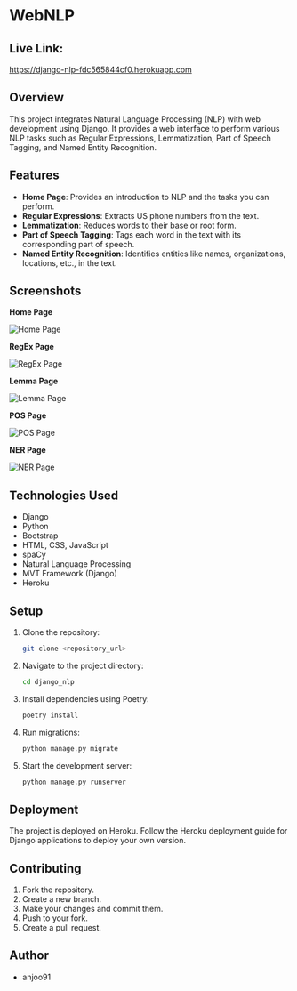 # WebNLP
## Live Link: 
https://django-nlp-fdc565844cf0.herokuapp.com

## Overview

This project integrates Natural Language Processing (NLP) with web development using Django. It provides a web interface to perform various NLP tasks such as Regular Expressions, Lemmatization, Part of Speech Tagging, and Named Entity Recognition.

## Features

- **Home Page**: Provides an introduction to NLP and the tasks you can perform.
- **Regular Expressions**: Extracts US phone numbers from the text.
- **Lemmatization**: Reduces words to their base or root form.
- **Part of Speech Tagging**: Tags each word in the text with its corresponding part of speech.
- **Named Entity Recognition**: Identifies entities like names, organizations, locations, etc., in the text.

## Screenshots

**Home Page**

![Home Page](https://i.ibb.co/HxLV8Dj/home.png)


**RegEx Page**

![RegEx Page](https://i.ibb.co/PgByQSg/regex.png)


**Lemma Page**

![Lemma Page](https://i.ibb.co/pj0W2x9/lemma.png)


**POS Page**

![POS Page](https://i.ibb.co/q9cCmFr/pos.png)


**NER Page**

![NER Page](https://i.ibb.co/3vnKz4x/ner.png)


## Technologies Used

- Django
- Python
- Bootstrap
- HTML, CSS, JavaScript
- spaCy
- Natural Language Processing
- MVT Framework (Django)
- Heroku

## Setup

1. Clone the repository:
   ```bash
   git clone <repository_url>
   ```
2. Navigate to the project directory:
   ```bash
   cd django_nlp
   ```
3. Install dependencies using Poetry:
   ```bash
   poetry install
   ```
4. Run migrations:
   ```bash
   python manage.py migrate
   ```
5. Start the development server:
   ```bash
   python manage.py runserver
   ```

## Deployment

The project is deployed on Heroku. Follow the Heroku deployment guide for Django applications to deploy your own version.

## Contributing

1. Fork the repository.
2. Create a new branch.
3. Make your changes and commit them.
4. Push to your fork.
5. Create a pull request.


## Author

- anjoo91